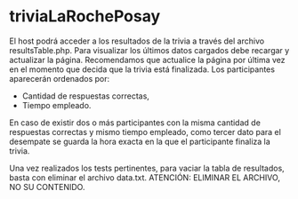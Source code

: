 # triviaLaRochePosay

El host podrá acceder a los resultados de la trivia a través del archivo resultsTable.php. Para visualizar los últimos datos cargados debe recargar y actualizar la página. Recomendamos que actualice la página por última vez en el momento que decida que la trivia está finalizada.
Los participantes aparecerán ordenados por: 
- Cantidad de respuestas correctas,
- Tiempo empleado.

En caso de existir dos o más participantes con la misma cantidad de respuestas correctas y mismo tiempo empleado, como tercer dato para el desempate se guarda la hora exacta en la que el participante finaliza la trivia.


Una vez realizados los tests pertinentes, para vaciar la tabla de resultados, basta con eliminar el archivo data.txt.
ATENCIÓN: ELIMINAR EL ARCHIVO, NO SU CONTENIDO.